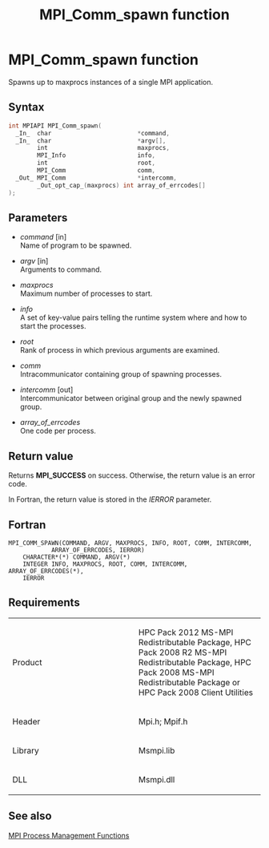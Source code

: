 ﻿---
title: MPI_Comm_spawn function
TOCTitle: MPI_Comm_spawn function
ms:assetid: 99eaf029-0e82-4548-8132-eb8047cafc26
ms:mtpsurl: https://msdn.microsoft.com/en-us/library/Dn473284(v=VS.85)
ms:contentKeyID: 59360830
ms.date: 03/28/2018
mtps_version: v=VS.85
f1_keywords:
- MPI_COMM_SPAWN
- mpif/MPI_Comm_spawn
- mpi/MPI_COMM_SPAWN
dev_langs:
- C++
- C
---

# MPI\_Comm\_spawn function

Spawns up to maxprocs instances of a single MPI application.

## Syntax

``` c++
int MPIAPI MPI_Comm_spawn(
  _In_  char                        *command,
  _In_  char                        *argv[],
        int                         maxprocs,
        MPI_Info                    info,
        int                         root,
        MPI_Comm                    comm,
  _Out_ MPI_Comm                    *intercomm,
        _Out_opt_cap_(maxprocs) int array_of_errcodes[]
);
```

## Parameters

  - *command* \[in\]  
    Name of program to be spawned.

  - *argv* \[in\]  
    Arguments to command.

  - *maxprocs*  
    Maximum number of processes to start.

  - *info*  
    A set of key-value pairs telling the runtime system where and how to start the processes.

  - *root*  
    Rank of process in which previous arguments are examined.

  - *comm*  
    Intracommunicator containing group of spawning processes.

  - *intercomm* \[out\]  
    Intercommunicator between original group and the newly spawned group.

  - *array\_of\_errcodes*  
    One code per process.

## Return value

Returns **MPI\_SUCCESS** on success. Otherwise, the return value is an error code.

In Fortran, the return value is stored in the *IERROR* parameter.

## Fortran

    MPI_COMM_SPAWN(COMMAND, ARGV, MAXPROCS, INFO, ROOT, COMM, INTERCOMM,
                ARRAY_OF_ERRCODES, IERROR)
        CHARACTER*(*) COMMAND, ARGV(*)
        INTEGER INFO, MAXPROCS, ROOT, COMM, INTERCOMM, ARRAY_OF_ERRCODES(*),
        IERROR

## Requirements

<table>
<colgroup>
<col style="width: 50%" />
<col style="width: 50%" />
</colgroup>
<tbody>
<tr class="odd">
<td><p>Product</p></td>
<td><p>HPC Pack 2012 MS-MPI Redistributable Package, HPC Pack 2008 R2 MS-MPI Redistributable Package, HPC Pack 2008 MS-MPI Redistributable Package or HPC Pack 2008 Client Utilities</p></td>
</tr>
<tr class="even">
<td><p>Header</p></td>
<td>Mpi.h;
Mpif.h</td>
</tr>
<tr class="odd">
<td><p>Library</p></td>
<td>Msmpi.lib</td>
</tr>
<tr class="even">
<td><p>DLL</p></td>
<td>Msmpi.dll</td>
</tr>
</tbody>
</table>


## See also

[MPI Process Management Functions](mpi-process-management-functions.md)

